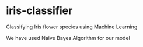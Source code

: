 # iris-classifier

Classifying Iris flower species using Machine Learning


We have used Naive Bayes Algorithm for our model
